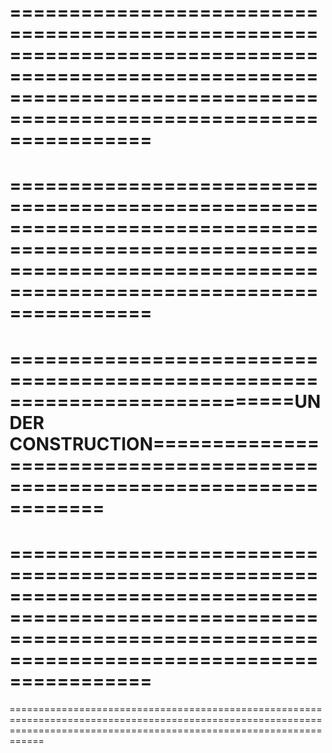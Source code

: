 ========================================================================================================================================================================
========================================================================================================================================================================
========================================================================================================================================================================
========================================================================================================================================================================
============================================================================UNDER CONSTRUCTION==========================================================================
========================================================================================================================================================================
========================================================================================================================================================================
========================================================================================================================================================================
========================================================================================================================================================================